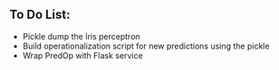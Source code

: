 ## To Do List:
* Pickle dump the Iris perceptron
* Build operationalization script for new predictions using the pickle
* Wrap PredOp with Flask service 
